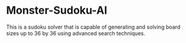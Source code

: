 # Monster-Sudoku-AI

This is a sudoku solver that is capable of generating and solving board sizes up to 36 by 36 using advanced search techniques.
